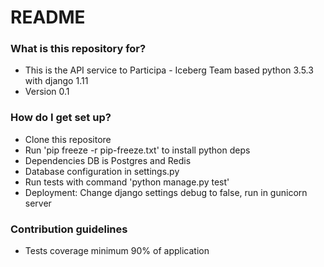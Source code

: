 # README #


### What is this repository for? ###

* This is the API service to Participa - Iceberg Team based python 3.5.3 with django 1.11
* Version 0.1

### How do I get set up? ###

* Clone this repositore
* Run 'pip freeze -r pip-freeze.txt' to install python deps
* Dependencies DB is Postgres and Redis
* Database configuration in settings.py
* Run tests with command 'python manage.py test'
* Deployment: Change django settings debug to false, run in gunicorn server

### Contribution guidelines ###

* Tests coverage minimum 90% of application
